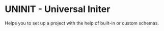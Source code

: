 # UNINIT - Universal Initer

Helps you to set up a project with the help of built-in or custom schemas.
